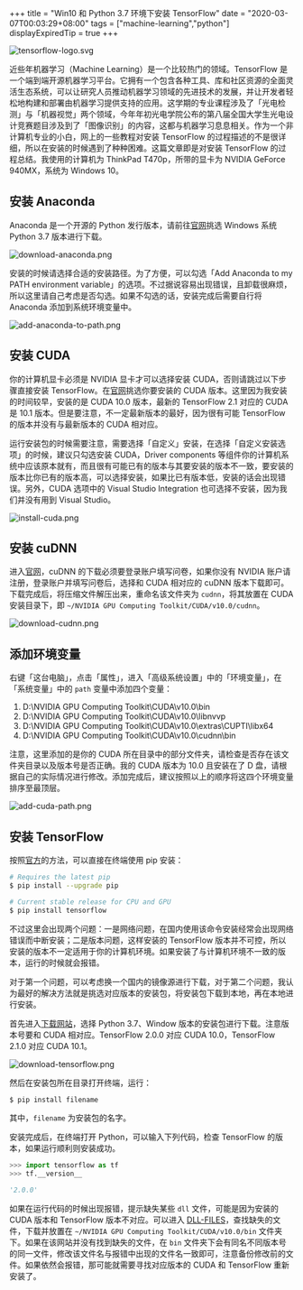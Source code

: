 +++
title = "Win10 和 Python 3.7 环境下安装 TensorFlow"
date = "2020-03-07T00:03:29+08:00"
tags = ["machine-learning","python"]
displayExpiredTip = true
+++

![tensorflow-logo.svg](/images/tensorflow-logo.svg)

近些年机器学习（Machine Learning）是一个比较热门的领域。TensorFlow 是一个端到端开源机器学习平台。它拥有一个包含各种工具、库和社区资源的全面灵活生态系统，可以让研究人员推动机器学习领域的先进技术的发展，并让开发者轻松地构建和部署由机器学习提供支持的应用。这学期的专业课程涉及了「光电检测」与「机器视觉」两个领域，今年年初光电学院公布的第八届全国大学生光电设计竞赛题目涉及到了「图像识别」的内容，这都与机器学习息息相关。作为一个非计算机专业的小白，网上的一些教程对安装 TensorFlow 的过程描述的不是很详细，所以在安装的时候遇到了种种困难。这篇文章即是对安装 TensorFlow 的过程总结。我使用的计算机为 ThinkPad T470p，所带的显卡为 NVIDIA GeForce 940MX，系统为 Windows 10。

## 安装 Anaconda

Anaconda 是一个开源的 Python 发行版本，请前往[官网](https://www.anaconda.com/distribution/#download-section)挑选 Windows 系统 Python 3.7 版本进行下载。

![download-anaconda.png](/images/download-anaconda.png)

安装的时候请选择合适的安装路径。为了方便，可以勾选「Add Anaconda to my PATH environment variable」的选项。不过据说容易出现错误，且卸载很麻烦，所以这里请自己考虑是否勾选。如果不勾选的话，安装完成后需要自行将 Anaconda 添加到系统环境变量中。

![add-anaconda-to-path.png](/images/add-anaconda-to-path.png)

## 安装 CUDA

你的计算机显卡必须是 NVIDIA 显卡才可以选择安装 CUDA，否则请跳过以下步骤直接安装 TensorFlow。在[官网](https://developer.nvidia.com/cuda-toolkit-archive)挑选你要安装的 CUDA 版本。这里因为我安装的时间较早，安装的是 CUDA 10.0 版本，最新的 TensorFlow 2.1 对应的 CUDA 是 10.1 版本。但是要注意，不一定最新版本的最好，因为很有可能 TensorFlow 的版本并没有与最新版本的 CUDA 相对应。

运行安装包的时候需要注意，需要选择「自定义」安装，在选择「自定义安装选项」的时候，建议只勾选安装 CUDA，Driver components 等组件你的计算机系统中应该原本就有，而且很有可能已有的版本与其要安装的版本不一致，要安装的版本比你已有的版本高，可以选择安装，如果比已有版本低，安装的话会出现错误。另外，CUDA 选项中的 Visual Studio Integration 也可选择不安装，因为我们并没有用到 Visual Studio。

![install-cuda.png](/images/install-cuda.png)

## 安装 cuDNN

进入[官网](https://developer.nvidia.com/cudnn)，cuDNN 的下载必须要登录账户填写问卷，如果你没有 NVIDIA 账户请注册，登录账户并填写问卷后，选择和 CUDA 相对应的 cuDNN 版本下载即可。下载完成后，将压缩文件解压出来，重命名该文件夹为 `cudnn`，将其放置在 CUDA 安装目录下，即 `~/NVIDIA GPU Computing Toolkit/CUDA/v10.0/cudnn`。

![download-cudnn.png](/images/download-cudnn.png)

## 添加环境变量

右键「这台电脑」，点击「属性」，进入「高级系统设置」中的「环境变量」，在「系统变量」中的 `path` 变量中添加四个变量：

1. D:\NVIDIA GPU Computing Toolkit\CUDA\v10.0\bin
2. D:\NVIDIA GPU Computing Toolkit\CUDA\v10.0\libnvvp
3. D:\NVIDIA GPU Computing Toolkit\CUDA\v10.0\extras\CUPTI\libx64
4. D:\NVIDIA GPU Computing Toolkit\CUDA\v10.0\cudnn\bin

注意，这里添加的是你的 CUDA 所在目录中的部分文件夹，请检查是否存在该文件夹目录以及版本号是否正确。我的 CUDA 版本为 10.0 且安装在了 D 盘，请根据自己的实际情况进行修改。添加完成后，建议按照以上的顺序将这四个环境变量排序至最顶层。

![add-cuda-path.png](/images/add-cuda-path.png)

## 安装 TensorFlow

按照[官方](https://www.tensorflow.org/install)的方法，可以直接在终端使用 pip 安装：

```sh
# Requires the latest pip
$ pip install --upgrade pip

# Current stable release for CPU and GPU
$ pip install tensorflow
```

不过这里会出现两个问题：一是网络问题，在国内使用该命令安装经常会出现网络错误而中断安装；二是版本问题，这样安装的 TensorFlow 版本并不可控，所以安装的版本不一定适用于你的计算机环境。如果安装了与计算机环境不一致的版本，运行的时候就会报错。

对于第一个问题，可以考虑换一个国内的镜像源进行下载，对于第二个问题，我认为最好的解决方法就是挑选对应版本的安装包，将安装包下载到本地，再在本地进行安装。

首先进入[下载网站](https://pypi.org/project/tensorflow/#files)，选择 Python 3.7、Window 版本的安装包进行下载。注意版本号要和 CUDA 相对应。TensorFlow 2.0.0 对应 CUDA 10.0，TensorFlow 2.1.0 对应 CUDA 10.1。

![download-tensorflow.png](/images/download-tensorflow.png)

然后在安装包所在目录打开终端，运行：

```sh
$ pip install filename
```

其中，`filename` 为安装包的名字。

安装完成后，在终端打开 Python，可以输入下列代码，检查 TensorFlow 的版本，如果运行顺利则安装成功。

```python
>>> import tensorflow as tf
>>> tf.__version__

'2.0.0'
```

如果在运行代码的时候出现报错，提示缺失某些 `dll` 文件，可能是因为安装的 CUDA 版本和 TensorFlow 版本不对应。可以进入 [DLL-FILES](https://www.dll-files.com/)，查找缺失的文件，下载并放置在 `~/NVIDIA GPU Computing Toolkit/CUDA/v10.0/bin` 文件夹下。如果在该网站并没有找到缺失的文件，在 `bin` 文件夹下会有同名不同版本号的同一文件，修改该文件名与报错中出现的文件名一致即可，注意备份修改前的文件。如果依然会报错，那可能就需要寻找对应版本的 CUDA 和 TensorFlow 重新安装了。